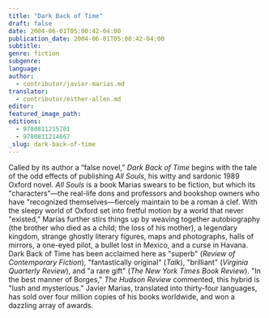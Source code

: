 ```yaml
---
title: "Dark Back of Time"
draft: false
date: 2004-06-01T05:00:42-04:00
publication_date: 2004-06-01T05:00:42-04:00
subtitle:
genre: fiction
subgenre:
language:
author:
  - contributor/javier-marias.md
translator:
  - contributor/esther-allen.md
editor:
featured_image_path:
editions:
  - 9780811215701
  - 9780811214667
_slug: dark-back-of-time
---
```


Called by its author a “false novel,” _Dark Back of Time_ begins with the tale of the odd effects of publishing _All Souls_, his witty and sardonic 1989 Oxford novel. _All Souls_ is a book Marias swears to be fiction, but which its "characters"––the real-life dons and professors and bookshop owners who have "recognized themselves––fiercely maintain to be a roman á clef. With the sleepy world of Oxford set into fretful motion by a world that never "existed," Marías further stirs things up by weaving together autobiography (the brother who died as a child; the loss of his mother), a legendary kingdom, strange ghostly literary figures, maps and photographs, halls of mirrors, a one-eyed pilot, a bullet lost in Mexico, and a curse in Havana. Dark Back of Time has been acclaimed here as "superb" (_Review of Contemporary Fiction_), "fantastically original" (_Talk_), "brilliant" (_Virginia Quarterly Review_), and "a rare gift" (_The New York Times Book Review_). "In the best manner of Borges," _The Hudson Review_ commented, this hybrid is "lush and mysterious." Javier Marias, translated into thirty-four languages, has sold over four million copies of his books worldwide, and won a dazzling array of awards.

